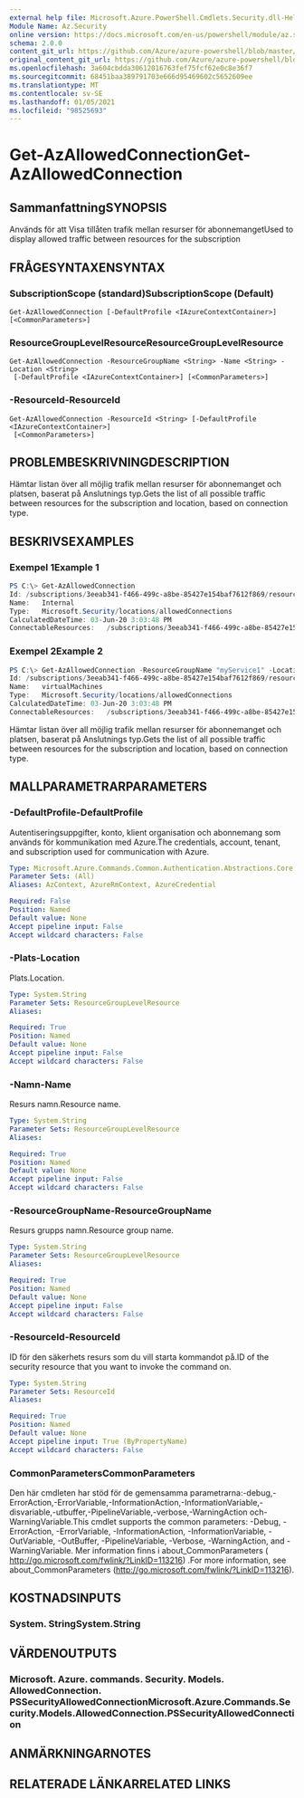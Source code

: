 ```yaml
---
external help file: Microsoft.Azure.PowerShell.Cmdlets.Security.dll-Help.xml
Module Name: Az.Security
online version: https://docs.microsoft.com/en-us/powershell/module/az.security/Get-AzAllowedConnection
schema: 2.0.0
content_git_url: https://github.com/Azure/azure-powershell/blob/master/src/Security/Security/help/Get-AzAllowedConnection.md
original_content_git_url: https://github.com/Azure/azure-powershell/blob/master/src/Security/Security/help/Get-AzAllowedConnection.md
ms.openlocfilehash: 3a604cbdda30612016763fef75fcf62e0c8e36f7
ms.sourcegitcommit: 68451baa389791703e666d95469602c5652609ee
ms.translationtype: MT
ms.contentlocale: sv-SE
ms.lasthandoff: 01/05/2021
ms.locfileid: "98525693"
---
```

# <span data-ttu-id="c330c-101">Get-AzAllowedConnection</span><span class="sxs-lookup"><span data-stu-id="c330c-101">Get-AzAllowedConnection</span></span>

## <span data-ttu-id="c330c-102">Sammanfattning</span><span class="sxs-lookup"><span data-stu-id="c330c-102">SYNOPSIS</span></span>
<span data-ttu-id="c330c-103">Används för att Visa tillåten trafik mellan resurser för abonnemanget</span><span class="sxs-lookup"><span data-stu-id="c330c-103">Used to display allowed traffic between resources for the subscription</span></span>


## <span data-ttu-id="c330c-104">FRÅGESYNTAXEN</span><span class="sxs-lookup"><span data-stu-id="c330c-104">SYNTAX</span></span>

### <span data-ttu-id="c330c-105">SubscriptionScope (standard)</span><span class="sxs-lookup"><span data-stu-id="c330c-105">SubscriptionScope (Default)</span></span>
```
Get-AzAllowedConnection [-DefaultProfile <IAzureContextContainer>] [<CommonParameters>]
```

### <span data-ttu-id="c330c-106">ResourceGroupLevelResource</span><span class="sxs-lookup"><span data-stu-id="c330c-106">ResourceGroupLevelResource</span></span>
```
Get-AzAllowedConnection -ResourceGroupName <String> -Name <String> -Location <String>
 [-DefaultProfile <IAzureContextContainer>] [<CommonParameters>]
```

### <span data-ttu-id="c330c-107">-ResourceId</span><span class="sxs-lookup"><span data-stu-id="c330c-107">-ResourceId</span></span>
```
Get-AzAllowedConnection -ResourceId <String> [-DefaultProfile <IAzureContextContainer>]
 [<CommonParameters>]
```

## <span data-ttu-id="c330c-108">PROBLEMBESKRIVNING</span><span class="sxs-lookup"><span data-stu-id="c330c-108">DESCRIPTION</span></span>
<span data-ttu-id="c330c-109">Hämtar listan över all möjlig trafik mellan resurser för abonnemanget och platsen, baserat på Anslutnings typ.</span><span class="sxs-lookup"><span data-stu-id="c330c-109">Gets the list of all possible traffic between resources for the subscription and location, based on connection type.</span></span>

## <span data-ttu-id="c330c-110">BESKRIVS</span><span class="sxs-lookup"><span data-stu-id="c330c-110">EXAMPLES</span></span>

### <span data-ttu-id="c330c-111">Exempel 1</span><span class="sxs-lookup"><span data-stu-id="c330c-111">Example 1</span></span>
```powershell
PS C:\> Get-AzAllowedConnection
Id: /subscriptions/3eeab341-f466-499c-a8be-85427e154baf7612f869/resourceGroups/myService1/providers/Microsoft.Security/locations/centralus/allowedConnections/virtualMachines
Name:   Internal
Type:   Microsoft.Security/locations/allowedConnections
CalculatedDateTime: 03-Jun-20 3:03:48 PM
ConnectableResources:   /subscriptions/3eeab341-f466-499c-a8be-85427e154baf7612f869/resourceGroups/myService1/providers/Microsoft.Compute/virtualMachines/myvm
```

### <span data-ttu-id="c330c-112">Exempel 2</span><span class="sxs-lookup"><span data-stu-id="c330c-112">Example 2</span></span>
```powershell
PS C:\> Get-AzAllowedConnection -ResourceGroupName "myService1" -Location "centralus" -Name "Internal"
Id: /subscriptions/3eeab341-f466-499c-a8be-85427e154baf7612f869/resourceGroups/myService1/providers/Microsoft.Security/locations/centralus/allowedConnections/Internal
Name:   virtualMachines
Type:   Microsoft.Security/locations/allowedConnections
CalculatedDateTime: 03-Jun-20 3:03:48 PM
ConnectableResources:   /subscriptions/3eeab341-f466-499c-a8be-85427e154baf7612f869/resourceGroups/myService1/providers/Microsoft.Compute/virtualMachines/myvm
```

<span data-ttu-id="c330c-113">Hämtar listan över all möjlig trafik mellan resurser för abonnemanget och platsen, baserat på Anslutnings typ.</span><span class="sxs-lookup"><span data-stu-id="c330c-113">Gets the list of all possible traffic between resources for the subscription and location, based on connection type.</span></span>

## <span data-ttu-id="c330c-114">MALLPARAMETRAR</span><span class="sxs-lookup"><span data-stu-id="c330c-114">PARAMETERS</span></span>

### <span data-ttu-id="c330c-115">-DefaultProfile</span><span class="sxs-lookup"><span data-stu-id="c330c-115">-DefaultProfile</span></span>
<span data-ttu-id="c330c-116">Autentiseringsuppgifter, konto, klient organisation och abonnemang som används för kommunikation med Azure.</span><span class="sxs-lookup"><span data-stu-id="c330c-116">The credentials, account, tenant, and subscription used for communication with Azure.</span></span>

```yaml
Type: Microsoft.Azure.Commands.Common.Authentication.Abstractions.Core.IAzureContextContainer
Parameter Sets: (All)
Aliases: AzContext, AzureRmContext, AzureCredential

Required: False
Position: Named
Default value: None
Accept pipeline input: False
Accept wildcard characters: False
```

### <span data-ttu-id="c330c-117">-Plats</span><span class="sxs-lookup"><span data-stu-id="c330c-117">-Location</span></span>
<span data-ttu-id="c330c-118">Plats.</span><span class="sxs-lookup"><span data-stu-id="c330c-118">Location.</span></span>

```yaml
Type: System.String
Parameter Sets: ResourceGroupLevelResource
Aliases:

Required: True
Position: Named
Default value: None
Accept pipeline input: False
Accept wildcard characters: False
```

### <span data-ttu-id="c330c-119">-Namn</span><span class="sxs-lookup"><span data-stu-id="c330c-119">-Name</span></span>
<span data-ttu-id="c330c-120">Resurs namn.</span><span class="sxs-lookup"><span data-stu-id="c330c-120">Resource name.</span></span>

```yaml
Type: System.String
Parameter Sets: ResourceGroupLevelResource
Aliases:

Required: True
Position: Named
Default value: None
Accept pipeline input: False
Accept wildcard characters: False
```

### <span data-ttu-id="c330c-121">-ResourceGroupName</span><span class="sxs-lookup"><span data-stu-id="c330c-121">-ResourceGroupName</span></span>
<span data-ttu-id="c330c-122">Resurs grupps namn.</span><span class="sxs-lookup"><span data-stu-id="c330c-122">Resource group name.</span></span>

```yaml
Type: System.String
Parameter Sets: ResourceGroupLevelResource
Aliases:

Required: True
Position: Named
Default value: None
Accept pipeline input: False
Accept wildcard characters: False
```

### <span data-ttu-id="c330c-123">-ResourceId</span><span class="sxs-lookup"><span data-stu-id="c330c-123">-ResourceId</span></span>
<span data-ttu-id="c330c-124">ID för den säkerhets resurs som du vill starta kommandot på.</span><span class="sxs-lookup"><span data-stu-id="c330c-124">ID of the security resource that you want to invoke the command on.</span></span>

```yaml
Type: System.String
Parameter Sets: ResourceId
Aliases:

Required: True
Position: Named
Default value: None
Accept pipeline input: True (ByPropertyName)
Accept wildcard characters: False
```

### <span data-ttu-id="c330c-125">CommonParameters</span><span class="sxs-lookup"><span data-stu-id="c330c-125">CommonParameters</span></span>
<span data-ttu-id="c330c-126">Den här cmdleten har stöd för de gemensamma parametrarna:-debug,-ErrorAction,-ErrorVariable,-InformationAction,-InformationVariable,-disvariable,-utbuffer,-PipelineVariable,-verbose,-WarningAction och-WarningVariable.</span><span class="sxs-lookup"><span data-stu-id="c330c-126">This cmdlet supports the common parameters: -Debug, -ErrorAction, -ErrorVariable, -InformationAction, -InformationVariable, -OutVariable, -OutBuffer, -PipelineVariable, -Verbose, -WarningAction, and -WarningVariable.</span></span> <span data-ttu-id="c330c-127">Mer information finns i about_CommonParameters ( http://go.microsoft.com/fwlink/?LinkID=113216) .</span><span class="sxs-lookup"><span data-stu-id="c330c-127">For more information, see about_CommonParameters (http://go.microsoft.com/fwlink/?LinkID=113216).</span></span>

## <span data-ttu-id="c330c-128">KOSTNADS</span><span class="sxs-lookup"><span data-stu-id="c330c-128">INPUTS</span></span>

### <span data-ttu-id="c330c-129">System. String</span><span class="sxs-lookup"><span data-stu-id="c330c-129">System.String</span></span>

## <span data-ttu-id="c330c-130">VÄRDEN</span><span class="sxs-lookup"><span data-stu-id="c330c-130">OUTPUTS</span></span>

### <span data-ttu-id="c330c-131">Microsoft. Azure. commands. Security. Models. AllowedConnection. PSSecurityAllowedConnection</span><span class="sxs-lookup"><span data-stu-id="c330c-131">Microsoft.Azure.Commands.Security.Models.AllowedConnection.PSSecurityAllowedConnection</span></span>


## <span data-ttu-id="c330c-132">ANMÄRKNINGAR</span><span class="sxs-lookup"><span data-stu-id="c330c-132">NOTES</span></span>

## <span data-ttu-id="c330c-133">RELATERADE LÄNKAR</span><span class="sxs-lookup"><span data-stu-id="c330c-133">RELATED LINKS</span></span>
